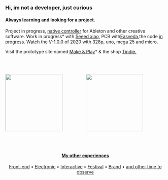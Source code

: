 <h3 align="left">Hi, im not a developer, just curious</h3>


<h4 align="left">Always learning and looking for a project.</h5>


<p align="left"> Project in progress, <a href="https://github.com/Sercurio/MIDIPots">native controller</a> for Ableton and other creative software. Work in progress* with <a href="https://wiki.seeedstudio.com/Seeeduino-XIAO/">Seeed xiao</a>, PCB with<a href="https://easyeda.com/user#">Easyeda</a>,the code <a href="https://github.com/Sercurio/MIDIPots/issue">in progress</a>. Watch the <a href="https://www.hackster.io/gleberruyer">V-1.0.0 </a> of 2020 with 328p, uno, mega 25 and micro.</p>

  <p>Visit the prototype site named <a href="https://berru-g.github.io/Make-Play/">Make & Play</a>* & the shop <a href="https://www.tindie.com/stores/makeandplay/">Tindie.</p>
<br>
 <br>
<div align="center">
<a href="https://github.com/berru-g/github-readme-stats"><img align="left" height="180px" src="https://github-readme-stats.vercel.app/api/top-langs/?username=berru-g&amp;te_color=white&amp;bg_color=fffff0&color=708090&line=24292e&point=24292e&area=true&hide_border=true&custom_title=skills&amp;langs_count=10&amp;layout=compact"/>
  
 <a href="https://github.com/berru-g/github-readme-activity-graph"><img align="rigth" height="180px" src="https://github-readme-activity-graph.cyclic.app/graph?username=berru-g&bg_color=22272e&color=ffffff&line=408080&point=ffffff&area=true&hide_border=true"/>
 </div>

<br>
 <br>
  <h4 align=center>My other experiences</h4>

<p align="center">
  <a href="https://codepen.io/h-lautre">Front-end</a> &bull;
  <a href="https://www.tindie.com/stores/makeandplay/">Electronic</a> &bull;
  <a href="https://berru-g.github.io/Lego-revisited/">Interactive</a> &bull;
  <a href="https://berru-g.github.io/assoberru/">Festival</a> &bull;
  <a href="https://berru-clothing.com">Brand</a> &bull;
  <a href="https://berru-g.github.io/couteau-adam">and other time to observe</a>
</p>
